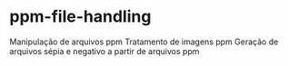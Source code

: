 # ppm-file-handling
Manipulação de arquivos ppm
Tratamento de imagens ppm 
Geração de arquivos sépia e negativo a partir de arquivos ppm
